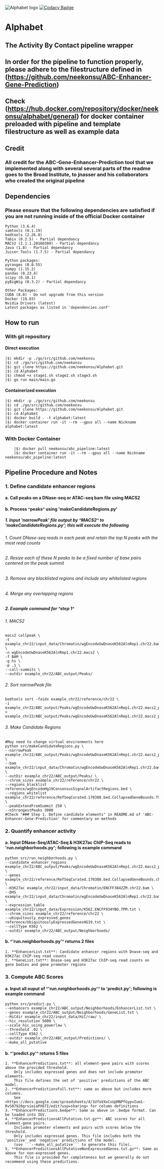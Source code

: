 ![Alphabet logo](./markdown/hxxxdpi.png)
[![Codacy Badge](https://app.codacy.com/project/badge/Grade/4654a52a731f4e12aedcb9a38897d0e4)](https://www.codacy.com/manual/neekonsu/alphabet?utm_source=github.com&amp;utm_medium=referral&amp;utm_content=neekonsu/alphabet&amp;utm_campaign=Badge_Grade)
# Alphabet
## The Activity By Contact pipeline wrapper
## In order for the pipeline to function properly, please adhere to the filestructure defined in (<https://github.com/neekonsu/ABC-Enhancer-Gene-Prediction>)
## Check (<https://hub.docker.com/repository/docker/neekonsu/alphabet/general>) for docker container preloaded with pipeline and template filestructure as well as example data
## Credit
### All credit for the ABC-Gene-Enhancer-Prediction tool that we implemented along with several several parts of the readme goes to the Broad Institute, to jnasser and his collaborators who created the original pipeline
## Dependencies
### Please ensure that the following dependencies are satisfied if you are not running inside of the official Docker container

    Python (3.6.4)
    samtools (0.1.19)
    bedtools (2.26.0)
    Tabix (0.2.5) - Partial dependancy
    MACS2 (2.1.1.20160309) - Partial dependancy
    Java (1.8) - Partial dependancy
    Juicer Tools (1.7.5) - Partial dependancy
    
    Python packages:
    pyranges (0.0.55)
    numpy (1.15.2)
    pandas (0.23.4)
    scipy (0.18.1)
    pyBigWig (0.3.2) - Partial dependancy
    
    Other Packages:
    CUDA (8.0) - Do not upgrade from this version
    Docker (19.03)
    Nvidia Drivers (latest)
    Latest packages as listed in 'dependencies.conf'

## How to run
### With git repository
#### Direct execution
    |$⟩ mkdir -p ./go/src/github.com/neekonsu
    |$⟩ cd ./go/src/github.com/neekonsu
    |$⟩ git clone https://github.com/neekonsu/Alphabet.git
    |$⟩ cd Alphabet
    |$⟩ chmod +x stage1.sh stage2.sh stage3.sh
    |$⟩ go run main/main.go
#### Containerized execution
    |$⟩ mkdir -p ./go/src/github.com/neekonsu
    |$⟩ cd ./go/src/github.com/neekonsu
    |$⟩ git clone https://github.com/neekonsu/Alphabet.git
    |$⟩ cd Alphabet
    |$⟩ docker build . -t alphabet:latest
    |$⟩ docker container run -it --rm --gpus all --name Nickname alphabet:latest
### With Docker Container
        |$⟩ docker pull neekonsu/abc_pipeline:latest
        |$⟩ docker container run -it --rm --gpus all --name Nickname neekonsu/abc_pipeline:latest
## Pipeline Procedure and Notes
### 1. Define candidate enhancer regions
#### a. Call peaks on a DNase-seq or ATAC-seq bam file using MACS2
#### b. Process ^peaks^ using 'makeCandidateRegions.py'
##### 1. Input 'narrowPeak' file output by ^MACS2^ to 'makeCandidateRegions.py'; this will execute the following
###### 1. Count DNase-seq reads in each peak and retain the top N peaks with the most read counts
###### 2. Resize each of these N peaks to be a fixed number of base pairs centered on the peak summit
###### 3. Remove any blacklisted regions and include any whitelisted regions
###### 4. Merge any overlapping regions
##### 2. Example command for ^step 1^
###### 1. MACS2
    macs2 callpeak \
    -t example_chr22/input_data/Chromatin/wgEncodeUwDnaseK562AlnRep1.chr22.bam \
    -n wgEncodeUwDnaseK562AlnRep1.chr22.macs2 \
    -f BAM \
    -g hs \
    -p .1 \
    --call-summits \
    --outdir example_chr22/ABC_output/Peaks/
###### 2. Sort narrowPeak file
    bedtools sort -faidx example_chr22/reference/chr22 \
    -i example_chr22/ABC_output/Peaks/wgEncodeUwDnaseK562AlnRep1.chr22.macs2_peaks.narrowPeak > example_chr22/ABC_output/Peaks/wgEncodeUwDnaseK562AlnRep1.chr22.macs2_peaks.narrowPeak.sorted
###### 3. Make Candidate Regions
    #May need to change virtual environments here
    python src/makeCandidateRegions.py \
    --narrowPeak example_chr22/ABC_output/Peaks/wgEncodeUwDnaseK562AlnRep1.chr22.macs2_peaks.narrowPeak.sorted \
    --bam example_chr22/input_data/Chromatin/wgEncodeUwDnaseK562AlnRep1.chr22.bam \
    --outDir example_chr22/ABC_output/Peaks/ \
    --chrom_sizes example_chr22/reference/chr22 \
    --regions_blacklist reference/wgEncodeHg19ConsensusSignalArtifactRegions.bed \
    --regions_whitelist example_chr22/reference/RefSeqCurated.170308.bed.CollapsedGeneBounds.TSS500bp.chr22.bed \
    --peakExtendFromSummit 250 \
    --nStrongestPeaks 3000
    #Check "### Step 1. Define candidate elements" in README.md of 'ABC-Enhancer-Gene-Prediction' for commentary on methods
### 2. Quantify enhancer activity
#### a. Input DNase-Seq/ATAC-Seq & H3K27ac ChIP-Seq reads to 'run.neighborhoods.py'; following is example command
    python src/run.neighborhoods.py \
    --candidate_enhancer_regions example_chr22/ABC_output/Peaks/wgEncodeUwDnaseK562AlnRep1.chr22.macs2_peaks.narrowPeak.sorted.candidateRegions.bed \
    --genes example_chr22/reference/RefSeqCurated.170308.bed.CollapsedGeneBounds.chr22.bed \
    --H3K27ac example_chr22/input_data/Chromatin/ENCFF384ZZM.chr22.bam \
    --DHS example_chr22/input_data/Chromatin/wgEncodeUwDnaseK562AlnRep1.chr22.bam,example_chr22/input_data/Chromatin/wgEncodeUwDnaseK562AlnRep2.chr22.bam \
    --expression_table example_chr22/input_data/Expression/K562.ENCFF934YBO.TPM.txt \
    --chrom_sizes example_chr22/reference/chr22 \
    --ubiquitously_expressed_genes reference/UbiquitouslyExpressedGenesHG19.txt \
    --cellType K562 \
    --outdir example_chr22/ABC_output/Neighborhoods/ 
#### b. ^'run.neighborhoods.py'^ returns 2 files
    1. **EnhancerList.txt**: Candidate enhancer regions with Dnase-seq and H3K27ac ChIP-seq read counts
    2. **GeneList.txt**: Dnase-seq and H3K27ac ChIP-seq read counts on gene bodies and gene promoter regions
### 3. Compute ABC Scores
#### a. Input all ouput of ^'run.neighborhoods.py'^ to 'predict.py'; following is example command
    python src/predict.py \
    --enhancers example_chr22/ABC_output/Neighborhoods/EnhancerList.txt \
    --genes example_chr22/ABC_output/Neighborhoods/GeneList.txt \
    --HiCdir example_chr22/input_data/HiC/raw/ \
    --hic_resolution 5000 \
    --scale_hic_using_powerlaw \
    --threshold .02 \
    --cellType K562 \
    --outdir example_chr22/ABC_output/Predictions/ \
    --make_all_putative
#### b. ^'predict.py'^ returns 5 files
    1. **EnhancerPredictions.txt**: all element-gene pairs with scores above the provided threshold.
        Only includes expressed genes and does not include promoter elements. 
        This file defines the set of 'positive' predictions of the ABC model.
    2. **EnhancerPredictionsFull.txt**: same as above but includes more columns. 
        See <https://docs.google.com/spreadsheets/d/1UfoVXoCxUpMNPfGypvIum1-RvS07928grsieiaPX67I/edit?usp=sharing> for column definitions
    3. **EnhancerPredictions.bedpe**: Same as above in .bedpe format. Can be loaded into IGV.
    4. **EnhancerPredictionsAllPutative.txt.gz**: ABC scores for all element-gene pairs. 
        Includes promoter elements and pairs with scores below the threshold. 
        Only includes expressed genes. This file includes both the 'positive' and 'negative' predictions of the model. 
        (use ```--make_all_putative``` to generate this file).
    5. **EnhancerPredictionsAllPutativeNonExpressedGenes.txt.gz**: Same as above for non-expressed genes. 
        This file is provided for completeness but we generally do not recommend using these predictions.
